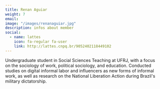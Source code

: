 ```yaml
---
title: Renan Aguiar
weight: 7
email:
image: "/images/renanaguiar.jpg"
description: infos about member
social:
  - name: lattes
    icon: fa-regular fa-user
    link: http://lattes.cnpq.br/9052402118449102
---
```


Undergraduate student in Social Sciences Teaching at UFRJ, with a focus on the sociology of work, political sociology, and education. Conducted studies on digital informal labor and influencers as new forms of informal work, as well as research on the National Liberation Action during Brazil's military dictatorship.
